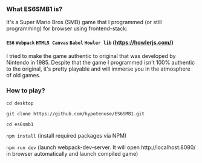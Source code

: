 ### What ES6SMB1 is?
It's a Super Mario Bros (SMB) game that I programmed (or still programming) for browser using frontend-stack:
#### `ES6`  `Webpack`  `HTML5 Canvas` `Babel` `Howler lib` (https://howlerjs.com/)
I tried to make the game authentic to original that was developed by Nintendo in 1985. Despite that the game I programmed isn't 100% authentic to the original, it's pretty playable and will immerse you in the atmosphere of old games.

### How to play?
`cd desktop`

`git clone https://github.com/hypotenuse/ES6SMB1.git`

`cd es6smb1`

`npm install` (install required packages via NPM)

`npm run dev` (launch webpack-dev-server. It will open http://localhost:8080/ in browser automatically and launch compiled game)
